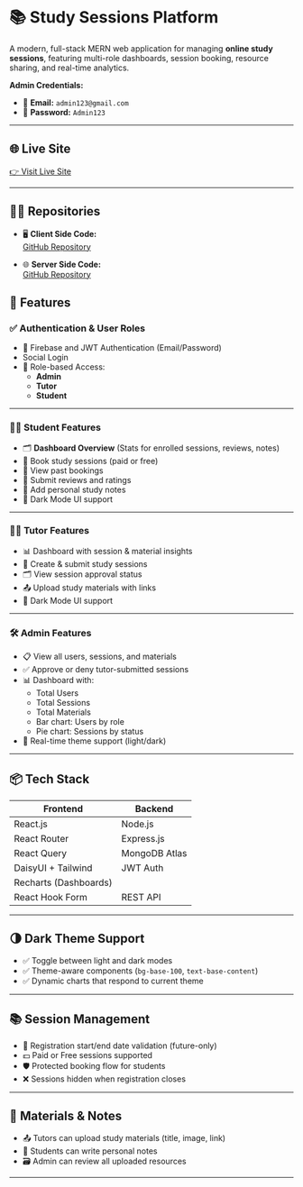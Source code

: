 # 📚 Study Sessions Platform

A modern, full-stack MERN web application for managing **online study sessions**, featuring multi-role dashboards, session booking, resource sharing, and real-time analytics.

**Admin Credentials:**  
- 📧 **Email:** `admin123@gmail.com`  
- 🔐 **Password:** `Admin123`  

---

## 🌐 Live Site

[👉 Visit Live Site](https://studyplatform-a282a.web.app)

---

## 🧑‍💻 Repositories

- 🖥️ **Client Side Code:**  
  [GitHub Repository](https://github.com/Programming-Hero-Web-Course4/b11a12-client-side-Syed1708)

- 🌐 **Server Side Code:**  
  [GitHub Repository](https://github.com/Programming-Hero-Web-Course4/b11a12-server-side-Syed1708)

## 🚀 Features

### ✅ Authentication & User Roles
- 🔐 Firebase and JWT Authentication (Email/Password)
- Social Login
- 👤 Role-based Access:
  - **Admin**
  - **Tutor**
  - **Student**

---

### 🧑‍🎓 Student Features
- 🗂 **Dashboard Overview** (Stats for enrolled sessions, reviews, notes)
- 📅 Book study sessions (paid or free)
- 📜 View past bookings
- 💬 Submit reviews and ratings
- 📝 Add personal study notes
- 🎨 Dark Mode UI support

---

### 👨‍🏫 Tutor Features
- 📊 Dashboard with session & material insights
- 📝 Create & submit study sessions
- 🗂 View session approval status
- 📤 Upload study materials with links
- 🎨 Dark Mode UI support

---

### 🛠 Admin Features
- 📋 View all users, sessions, and materials
- ✅ Approve or deny tutor-submitted sessions
- 📊 Dashboard with:
  - Total Users
  - Total Sessions
  - Total Materials
  - Bar chart: Users by role
  - Pie chart: Sessions by status
- 🔄 Real-time theme support (light/dark)

---

## 📦 Tech Stack

| Frontend       | Backend        |
|----------------|----------------|
| React.js       | Node.js        |
| React Router   | Express.js     |
| React Query    | MongoDB Atlas  |
| DaisyUI + Tailwind | JWT Auth |
| Recharts (Dashboards) 
| React Hook Form | REST API       |

---

## 🌗 Dark Theme Support

- ✅ Toggle between light and dark modes
- ✅ Theme-aware components (`bg-base-100`, `text-base-content`)
- ✅ Dynamic charts that respond to current theme

---

## 📚 Session Management

- 📅 Registration start/end date validation (future-only)
- 💵 Paid or Free sessions supported
- 🛡 Protected booking flow for students
- ❌ Sessions hidden when registration closes

---

## 📁 Materials & Notes

- 📤 Tutors can upload study materials (title, image, link)
- 📝 Students can write personal notes
- 🗃 Admin can review all uploaded resources

---




